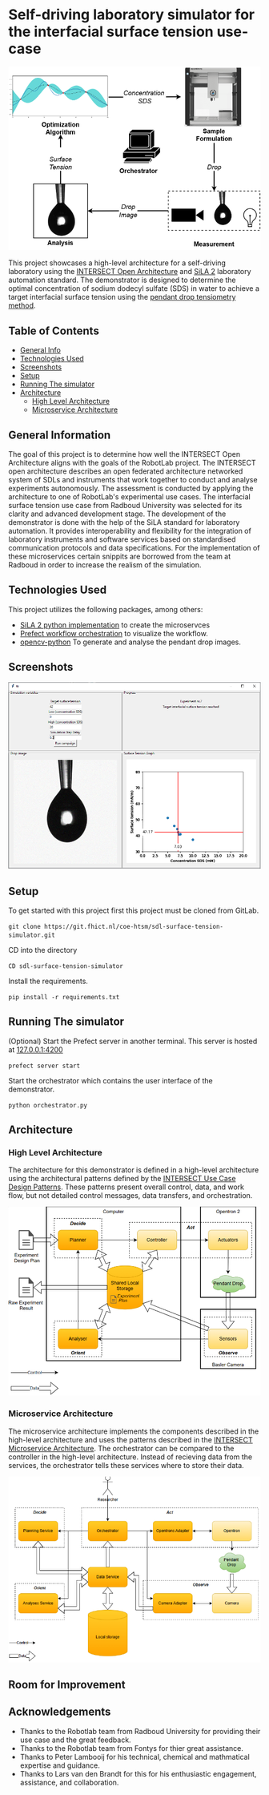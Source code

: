 # Self-driving laboratory simulator for the interfacial surface tension use-case

![experiment_flow](examples/Experiment_flow.drawio.png)

This project showcases a high-level architecture for a self-driving laboratory using the [INTERSECT Open Architecture](https://doi.org/10.1007/978-3-031-23606-8_11) and [SiLA 2](https://sila-standard.com/) laboratory automation standard. The demonstrator is designed to determine the optimal concentration of sodium dodecyl sulfate (SDS) in water to achieve a target interfacial surface tension using the [pendant drop tensiometry method](https://doi.org/10.1016/j.jcis.2015.05.012).

## Table of Contents
* [General Info](#general-information)
* [Technologies Used](#technologies-used)
* [Screenshots](#screenshots)
* [Setup](#setup)
* [Running The simulator](#running-the-simulator)
* [Architecture](#architecture)
    * [High Level Architecture](#high-level-architecture)
    * [Microservice Architecture](#microservice-architecture)

## General Information
The goal of this project is to determine how well the INTERSECT Open Architecture aligns with the goals of the RobotLab project. The INTERSECT open architecture describes an open federated architecture networked system of SDLs and instruments that work together to conduct and analyse experiments autonomously. The assessment is conducted by applying the architecture to one of RobotLab's experimental use cases. The interfacial surface tension use case from Radboud University was selected for its clarity and advanced development stage.
The development of the demonstrator is done with the help of the SiLA standard for laboratory automation. It provides interoperability and flexibility for the integration of laboratory instruments and software services based on standardised communication protocols and data specifications. For the implementation of these microservices certain snippits are borrowed from the team at Radboud in order to increase the realism of the simulation.

## Technologies Used
This project utilizes the following packages, among others:
- [SiLA 2 python implementation](https://sila2.gitlab.io/sila_python/) to create the microservces 
- [Prefect workflow orchestration](https://pypi.org/project/prefect/) to visualize the workflow.
- [opencv-python](https://pypi.org/project/opencv-python/) To generate and analyse the pendant drop images.

## Screenshots
![Interface](./examples/interface.png)

## Setup

To get started with this project first this project must be cloned from GitLab.

`git clone https://git.fhict.nl/coe-htsm/sdl-surface-tension-simulator.git`

CD into the directory

`CD sdl-surface-tension-simulator`

Install the requirements.

`pip install -r requirements.txt`

## Running The simulator

(Optional) Start the Prefect server in another terminal. This server is hosted at [127.0.0.1:4200](127.0.0.1:4200)

`prefect server start`

Start the orchestrator which contains the user interface of the demonstrator.

`python orchestrator.py`

## Architecture

### High Level Architecture
The architecture for this demonstrator is defined in a high-level architecture using the architectural patterns defined by the [INTERSECT Use Case Design Patterns](https://doi.org/10.2172/2229218). These patterns present overall control, data, and work flow, but not detailed control messages, data transfers, and orchestration.

![high level architecture](./examples/high_level_architecture.PNG)

### Microservice Architecture
The microservice architecture implements the components described in the high-level architecture and uses the patterns described in the [INTERSECT Microservice Architecture](https://doi.org/10.2172/2333815). The orchestrator can be compared to the controller in the high-level architecture. Instead of recieving data from the services, the orchestrator tells these services where to store their data.

![Microservice architecture](./examples/microservice_architecture.PNG)

## Room for Improvement

## Acknowledgements
* Thanks to the Robotlab team from Radboud University for providing their use case and the great feedback.
* Thanks to the Robotlab team from Fontys for thier great assistance.
* Thanks to Peter Lambooij for his technical, chemical and mathmatical expertise and guidance. 
* Thanks to Lars van den Brandt for this for his enthusiastic engagement, assistance, and collaboration.  